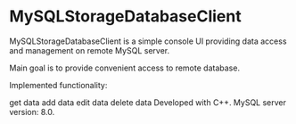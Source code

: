 # MySQLStorageDatabaseClient

MySQLStorageDatabaseClient is a simple console UI providing data access and management on remote MySQL server.

Main goal is to provide convenient access to remote database.

Implemented functionality:

get data
add data
edit data
delete data
Developed with C++. MySQL server version: 8.0.
